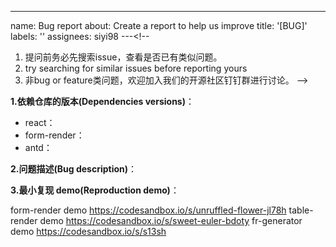 ---
name: Bug report
about: Create a report to help us improve
title: '[BUG]'
labels: ''
assignees: siyi98
---<!--
  1. 提问前务必先搜索issue，查看是否已有类似问题。
  1. try searching for similar issues before reporting yours
  2. 非bug or feature类问题，欢迎加入我们的开源社区钉钉群进行讨论。
-->

**1.依赖仓库的版本(Dependencies versions)**：

- react：
- form-render：
- antd：

**2.问题描述(Bug description)**：

**3.最小复现 demo(Reproduction demo)**：

<!--
  请尽可能提供复现demo，有 demo 的 bug report 会在第一时间处理
  Please provide reproduction of your bug. Bug report with reproduction demo will be dealt first
-->

form-render demo https://codesandbox.io/s/unruffled-flower-jl78h
table-render demo https://codesandbox.io/s/sweet-euler-bdoty
fr-generator demo https://codesandbox.io/s/s13sh
